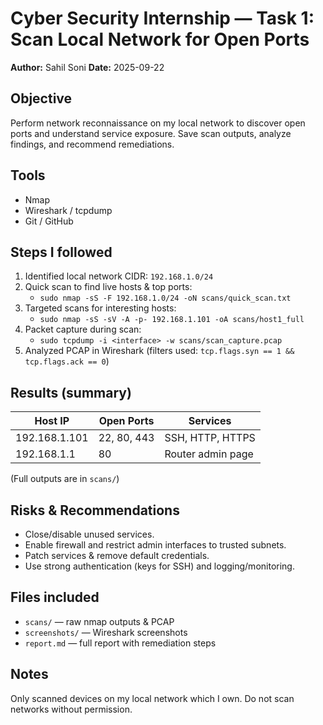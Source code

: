 # Cyber Security Internship — Task 1: Scan Local Network for Open Ports

**Author:** Sahil Soni
**Date:** 2025-09-22

## Objective
Perform network reconnaissance on my local network to discover open ports and understand service exposure. Save scan outputs, analyze findings, and recommend remediations.

## Tools
- Nmap
- Wireshark / tcpdump
- Git / GitHub

## Steps I followed
1. Identified local network CIDR: `192.168.1.0/24`
2. Quick scan to find live hosts & top ports:
   - `sudo nmap -sS -F 192.168.1.0/24 -oN scans/quick_scan.txt`
3. Targeted scans for interesting hosts:
   - `sudo nmap -sS -sV -A -p- 192.168.1.101 -oA scans/host1_full`
4. Packet capture during scan:
   - `sudo tcpdump -i <interface> -w scans/scan_capture.pcap`
5. Analyzed PCAP in Wireshark (filters used: `tcp.flags.syn == 1 && tcp.flags.ack == 0`)

## Results (summary)
| Host IP | Open Ports | Services |
|---------|------------|----------|
| 192.168.1.101 | 22, 80, 443 | SSH, HTTP, HTTPS |
| 192.168.1.1   | 80         | Router admin page |

(Full outputs are in `scans/`)

## Risks & Recommendations
- Close/disable unused services.
- Enable firewall and restrict admin interfaces to trusted subnets.
- Patch services & remove default credentials.
- Use strong authentication (keys for SSH) and logging/monitoring.

## Files included
- `scans/` — raw nmap outputs & PCAP
- `screenshots/` — Wireshark screenshots
- `report.md` — full report with remediation steps

## Notes
Only scanned devices on my local network which I own. Do not scan networks without permission.
